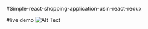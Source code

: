 
#Simple-react-shopping-application-usin-react-redux


#live demo
![Alt Text](https://ibb.co/RbWz4WX)
